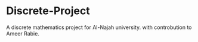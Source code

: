 # Discrete-Project
A discrete mathematics project for Al-Najah university.
with controbution to Ameer Rabie.

